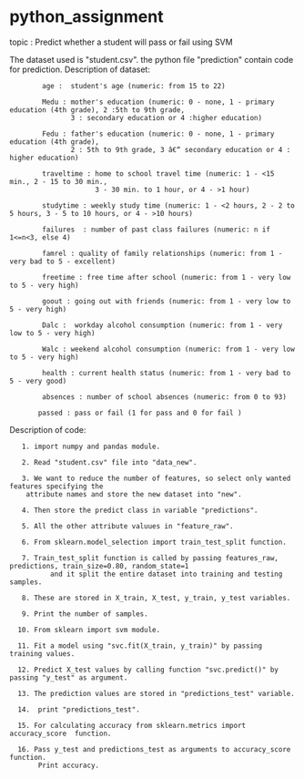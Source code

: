 # python_assignment

topic : Predict whether a student will pass or fail using SVM

The dataset used is "student.csv".
the python file "prediction" contain code for prediction.
Description of dataset:

            age :  student's age (numeric: from 15 to 22)
            
            Medu : mother's education (numeric: 0 - none, 1 - primary education (4th grade), 2 :5th to 9th grade, 
                   3 : secondary education or 4 :higher education)
                   
            Fedu : father's education (numeric: 0 - none, 1 - primary education (4th grade), 
                   2 : 5th to 9th grade, 3 â€“ secondary education or 4 : higher education) 

            traveltime : home to school travel time (numeric: 1 - <15 min., 2 - 15 to 30 min., 
                         3 - 30 min. to 1 hour, or 4 - >1 hour) 

            studytime : weekly study time (numeric: 1 - <2 hours, 2 - 2 to 5 hours, 3 - 5 to 10 hours, or 4 - >10 hours) 

            failures  : number of past class failures (numeric: n if 1<=n<3, else 4) 

            famrel : quality of family relationships (numeric: from 1 - very bad to 5 - excellent) 

            freetime : free time after school (numeric: from 1 - very low to 5 - very high) 

            goout : going out with friends (numeric: from 1 - very low to 5 - very high) 

            Dalc :  workday alcohol consumption (numeric: from 1 - very low to 5 - very high) 

            Walc : weekend alcohol consumption (numeric: from 1 - very low to 5 - very high) 

            health : current health status (numeric: from 1 - very bad to 5 - very good) 

            absences : number of school absences (numeric: from 0 to 93) 

           passed : pass or fail (1 for pass and 0 for fail )

Description of code:

       1. import numpy and pandas module.
       
       2. Read "student.csv" file into "data_new".
       
       3. We want to reduce the number of features, so select only wanted features specifying the 
        attribute names and store the new dataset into "new".
        
       4. Then store the predict class in variable "predictions".
       
       5. All the other attribute valuues in "feature_raw".
       
       6. From sklearn.model_selection import train_test_split function.
      
       7. Train_test_split function is called by passing features_raw, predictions, train_size=0.80, random_state=1
              and it split the entire dataset into training and testing samples.
      
       8. These are stored in X_train, X_test, y_train, y_test variables.
      
       9. Print the number of samples.
      
      10. From sklearn import svm module.
      
      11. Fit a model using "svc.fit(X_train, y_train)" by passing training values.
      
      12. Predict X_test values by calling function "svc.predict()" by passing "y_test" as argument.
      
      13. The prediction values are stored in "predictions_test" variable.
      
      14.  print "predictions_test".
       
      15. For calculating accuracy from sklearn.metrics import accuracy_score  function.
       
      16. Pass y_test and predictions_test as arguments to accuracy_score  function.
           Print accuracy.
       

       
        

